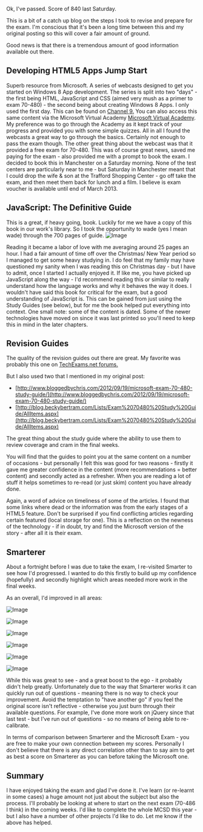 Ok, I've passed.  Score of 840 last Saturday.

This is a bit of a catch up blog on the steps I took to revise and prepare for the exam.  I'm conscious that it's been a long time between this and my original posting so this will cover a fair amount of ground.

Good news is that there is a tremendous amount of good information available out there.


## Developing HTML5 Apps Jump Start
Superb resource from Microsoft.  A series of webcasts designed to get you started on Windows 8 App development.  The series is split into two "days" - the first being HTML, JavaScript and CSS (aimed very mush as a primer to exam 70-480) - the second being about creating Windows 8 Apps.
I only used the first day.  This can be found on [Channel 9.](http://channel9.msdn.com/Series/Developing-HTML-5-Apps-Jump-Start/Developing-HTML5-Apps-Jump-Start-01a-HTML5-Semantic-Structure-Part-1)  You can also access this same content via the Microsoft Virtual Academy [Microsoft Virtual Academy](https://www.microsoftvirtualacademy.com/tracks/developing-html5-apps-jump-start).  My preference was to go through the Academy as it kept track of your progress and provided you with some simple quizzes.
All in all I found the webcasts a great way to go through the basics.  Certainly not enough to pass the exam though.
The other great thing about the webcast was that it provided a free exam for 70-480.  This was of course great news, saved me paying for the exam - also provided me with a prompt to book the exam.  I decided to book this in Manchester on a Saturday morning.  None of the test centers are particularly near to me - but Saturday in Manchester meant that I could drop the wife &amp; son at the Trafford Shopping Center - go off take the exam, and then meet them back for lunch and a film.
I believe is exam voucher is available until end of March 2013.
## JavaScript: The Definitive Guide
This is a great, if heavy going, book.  Luckily for me we have a copy of this book in our work's library.  So I took the opportunity to wade (yes I mean wade) through the 700 pages of guide.
![Image](/media/blog/70-480-resultjavascript-definitive-guide.jpg)

Reading it became a labor of love with me averaging around 25 pages an hour.  I had a fair amount of time off over the Christmas/ New Year period so I managed to get some heavy studying in.  I do feel that my family may have questioned my sanity when I was reading this on Christmas day - but I have to admit, once I started I actually enjoyed it.
If like me, you have picked up JavaScript along the way - I'd recommend reading this or similar to really understand how the language works and why it behaves the way it does.
I wouldn't have said this book for critical for the exam, but a good understanding of JavaScript is.  This can be gained from just using the Study Guides (see below), but for me the book helped put everything into context.
One small note: some of the content is dated.  Some of the newer technologies have moved on since it was last printed so you'll need to keep this in mind in the later chapters.
## Revision Guides
The quality of the revision guides out there are great.  My favorite was probably this one on [TechExams.net forums.](http://www.techexams.net/forums/microsoft-developers-certifications/79076-70-480-programming-html5-javascript-css3.html)

But I also used two that I mentioned in my original post:


* [http://www.bloggedbychris.com/2012/09/19/microsoft-exam-70-480-study-guide/](http://www.bloggedbychris.com/2012/09/19/microsoft-exam-70-480-study-guide/)
* [http://blog.beckybertram.com/Lists/Exam%2070480%20Study%20Guide/AllItems.aspx](http://blog.beckybertram.com/Lists/Exam%2070480%20Study%20Guide/AllItems.aspx)

The great thing about the study guide where the ability to use them to review coverage and cram in the final weeks.

You will find that the guides to point you at the same content on a number of occasions - but personally I felt this was good for two reasons - firstly it gave me greater confidence in the content (more recommendations = better content) and secondly acted as a refresher.  When you are reading a lot of stuff it helps sometimes to re-read (or just skim) content you have already done.

Again, a word of advice on timeliness of some of the articles.  I found that some links where dead or the information was from the early stages of a HTML5 feature.  Don't be surprised if you find conflicting articles regarding certain featured (local storage for one).  This is a reflection on the newness of the technology - if in doubt, try and find the Microsoft version of the story - after all it is their exam.

## Smarterer
About a fortnight before I was due to take the exam, I re-visited Smarter to see how I'd progressed.  I wanted to do this firstly to build up my confidence (hopefully) and secondly highlight which areas needed more work in the final weeks.

As an overall, I'd improved in all areas:

![Image](/media/blog/70-480-resulthtml.png)

![Image](/media/blog/70-480-resulthtml5.png)

![Image](/media/blog/70-480-resultcss.png)

![Image](/media/blog/70-480-resultcss3.png)
 
![Image](/media/blog/70-480-resultjavascript.png)

![Image](/media/blog/70-480-resultjquery.png)


While this was great to see - and a great boost to the ego - it probably didn't help greatly.  Unfortunately due to the way that Smarterer works it can quickly run out of questions - meaning there is no way to check your improvement.  Avoid the temptation to "have another go" if you feel the original score isn't reflective - otherwise you just burn through their available questions.  For example, I've done more work on jQuery since that last test - but I've run out of questions - so no means of being able to re-calibrate.

In terms of comparison between Smarterer and the Microsoft Exam - you are free to make your own connection between my scores.  Personally I don't believe that there is any direct correlation other than to say aim to get as best a score on Smarterer as you can before taking the Microsoft one.

## Summary
I have enjoyed taking the exam and glad I've done it.  I've learn (or re-learnt in some cases) a huge amount not just about the subject but also the process.
I'll probably be looking at where to start on the next exam (70-486 I think) in the coming weeks.  I'd like to complete the whole MCSD this year - but I also have a number of other projects I'd like to do.
Let me know if the above has helped.